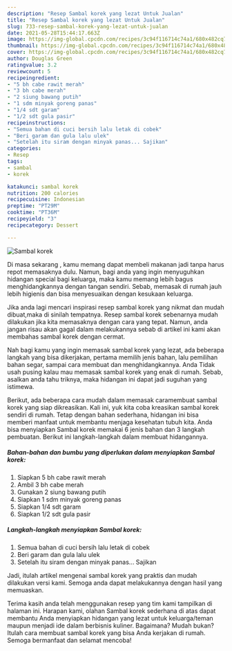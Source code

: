 ```yaml
---
description: "Resep Sambal korek yang lezat Untuk Jualan"
title: "Resep Sambal korek yang lezat Untuk Jualan"
slug: 733-resep-sambal-korek-yang-lezat-untuk-jualan
date: 2021-05-28T15:44:17.663Z
image: https://img-global.cpcdn.com/recipes/3c94f116714c74a1/680x482cq70/sambal-korek-foto-resep-utama.jpg
thumbnail: https://img-global.cpcdn.com/recipes/3c94f116714c74a1/680x482cq70/sambal-korek-foto-resep-utama.jpg
cover: https://img-global.cpcdn.com/recipes/3c94f116714c74a1/680x482cq70/sambal-korek-foto-resep-utama.jpg
author: Douglas Green
ratingvalue: 3.2
reviewcount: 5
recipeingredient:
- "5 bh cabe rawit merah"
- "3 bh cabe merah"
- "2 siung bawang putih"
- "1 sdm minyak goreng panas"
- "1/4 sdt garam"
- "1/2 sdt gula pasir"
recipeinstructions:
- "Semua bahan di cuci bersih lalu letak di cobek"
- "Beri garam dan gula lalu ulek"
- "Setelah itu siram dengan minyak panas... Sajikan"
categories:
- Resep
tags:
- sambal
- korek

katakunci: sambal korek 
nutrition: 200 calories
recipecuisine: Indonesian
preptime: "PT29M"
cooktime: "PT36M"
recipeyield: "3"
recipecategory: Dessert

---
```



![Sambal korek](https://img-global.cpcdn.com/recipes/3c94f116714c74a1/680x482cq70/sambal-korek-foto-resep-utama.jpg)

Di masa  sekarang , kamu memang dapat membeli makanan jadi tanpa harus repot memasaknya dulu. Namun, bagi anda yang ingin menyuguhkan hidangan special bagi keluarga, maka kamu memang lebih bagus menghidangkannya dengan tangan sendiri. Sebab, memasak di rumah jauh lebih higienis dan bisa menyesuaikan dengan kesukaan keluarga.

Jika anda lagi mencari inspirasi resep sambal korek yang nikmat dan mudah dibuat,maka di sinilah tempatnya. Resep sambal korek  sebenarnya mudah dilakukan jika kita memasaknya dengan cara yang tepat. Namun, anda jangan risau akan gagal dalam melakukannya 
sebab di artikel ini kami akan membahas sambal korek dengan cermat.  



Nah bagi kamu yang ingin memasak sambal korek yang lezat, ada beberapa langkah yang bisa dikerjakan, pertama memilih jenis bahan, lalu pemilihan bahan segar, sampai cara membuat dan menghidangkannya. Anda Tidak usah pusing kalau mau memasak sambal korek yang enak di rumah. Sebab, asalkan anda  tahu triknya, maka hidangan ini dapat jadi suguhan yang istimewa.

Berikut, ada beberapa cara mudah dalam memasak caramembuat sambal korek yang siap dikreasikan. Kali ini, yuk kita coba kreasikan sambal korek sendiri di rumah. Tetap dengan bahan sederhana, hidangan ini bisa memberi manfaat untuk membantu menjaga kesehatan tubuh kita. Anda bisa menyiapkan Sambal korek memakai 6 jenis bahan dan 3 langkah pembuatan. Berikut ini langkah-langkah dalam membuat hidangannya.

<!--inarticleads1-->

##### Bahan-bahan dan bumbu yang diperlukan dalam menyiapkan Sambal korek:

1. Siapkan 5 bh cabe rawit merah
1. Ambil 3 bh cabe merah
1. Gunakan 2 siung bawang putih
1. Siapkan 1 sdm minyak goreng panas
1. Siapkan 1/4 sdt garam
1. Siapkan 1/2 sdt gula pasir




<!--inarticleads2-->

##### Langkah-langkah menyiapkan Sambal korek:

1. Semua bahan di cuci bersih lalu letak di cobek
1. Beri garam dan gula lalu ulek
1. Setelah itu siram dengan minyak panas... Sajikan




Jadi, itulah artikel mengenai  sambal korek  yang praktis dan mudah dilakukan versi kami. Semoga anda dapat melakukannya dengan hasil yang memuaskan. 

Terima kasih anda telah menggunakan resep yang tim kami tampilkan di halaman ini. Harapan kami, olahan  Sambal korek sederhana di atas dapat membantu Anda menyiapkan hidangan yang lezat untuk keluarga/teman maupun menjadi ide dalam berbisnis kuliner. Bagaimana? Mudah bukan? Itulah cara membuat sambal korek yang bisa Anda kerjakan di rumah. Semoga bermanfaat dan selamat mencoba!

